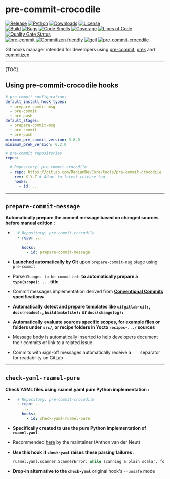 # pre-commit-crocodile

<!-- markdownlint-disable no-inline-html -->

[![Release](https://img.shields.io/pypi/v/pre-commit-crocodile?color=blue)](https://pypi.org/project/pre-commit-crocodile)
[![Python](https://img.shields.io/pypi/pyversions/pre-commit-crocodile?color=blue)](https://pypi.org/project/pre-commit-crocodile)
[![Downloads](https://img.shields.io/pypi/dm/pre-commit-crocodile?color=blue)](https://pypi.org/project/pre-commit-crocodile)
[![License](https://img.shields.io/gitlab/license/RadianDevCore/tools/pre-commit-crocodile?color=blue)](https://gitlab.com/RadianDevCore/tools/pre-commit-crocodile/-/blob/main/LICENSE)
<br />
[![Build](https://gitlab.com/RadianDevCore/tools/pre-commit-crocodile/badges/main/pipeline.svg)](https://gitlab.com/RadianDevCore/tools/pre-commit-crocodile/-/commits/main/)
[![Bugs](https://sonarcloud.io/api/project_badges/measure?project=RadianDevCore_pre-commit-crocodile&metric=bugs)](https://sonarcloud.io/dashboard?id=RadianDevCore_pre-commit-crocodile)
[![Code Smells](https://sonarcloud.io/api/project_badges/measure?project=RadianDevCore_pre-commit-crocodile&metric=code_smells)](https://sonarcloud.io/dashboard?id=RadianDevCore_pre-commit-crocodile)
[![Coverage](https://sonarcloud.io/api/project_badges/measure?project=RadianDevCore_pre-commit-crocodile&metric=coverage)](https://sonarcloud.io/dashboard?id=RadianDevCore_pre-commit-crocodile)
[![Lines of Code](https://sonarcloud.io/api/project_badges/measure?project=RadianDevCore_pre-commit-crocodile&metric=ncloc)](https://sonarcloud.io/dashboard?id=RadianDevCore_pre-commit-crocodile)
[![Quality Gate Status](https://sonarcloud.io/api/project_badges/measure?project=RadianDevCore_pre-commit-crocodile&metric=alert_status)](https://sonarcloud.io/dashboard?id=RadianDevCore_pre-commit-crocodile)
<br />
[![pre-commit](https://img.shields.io/badge/pre--commit-enabled-brightgreen?logo=pre-commit)](https://github.com/pre-commit/pre-commit)
[![Commitizen friendly](https://img.shields.io/badge/commitizen-friendly-brightgreen.svg)](https://commitizen-tools.github.io/commitizen/)
[![gcil](https://img.shields.io/badge/gcil-enabled-brightgreen?logo=gitlab)](https://radiandevcore.gitlab.io/tools/gcil)
[![pre-commit-crocodile](https://img.shields.io/badge/pre--commit--crocodile-enabled-brightgreen?logo=gitlab)](https://radiandevcore.gitlab.io/tools/pre-commit-crocodile)

Git hooks manager intended for developers using [pre-commit](https://pre-commit.com/), [prek](https://github.com/j178/prek) and [commitizen](https://commitizen-tools.github.io/commitizen/).

---

[TOC]

## Using pre-commit-crocodile hooks

```yaml title="Sources / .pre-commit-config.yaml"
# pre-commit configurations
default_install_hook_types:
  - prepare-commit-msg
  - pre-commit
  - pre-push
default_stages:
  - prepare-commit-msg
  - pre-commit
  - pre-push
minimum_pre_commit_version: 3.8.0
minimum_prek_version: 0.2.0

# pre-commit repositories
repos:

  # Repository: pre-commit-crocodile
  - repo: https://gitlab.com/RadianDevCore/tools/pre-commit-crocodile
    rev: X.Y.Z # Adapt to latest release tag
    hooks:
      - id: ...
```

---

<span class="page-break"></span>

## `prepare-commit-message`

**Automatically prepare the commit message based on changed sources before manual edition :**

- <!-- -->
  ```yaml title="Sources / .pre-commit-config.yaml"
    # Repository: pre-commit-crocodile
    - repo: ...
      ...
      hooks:
        - id: prepare-commit-message
  ```

- **Launched automatically by Git** upon `prepare-commit-msg` stage using `pre-commit`
- Parse `Changes to be committed:` **to automatically prepare a `type(scope): ...` title**
- Commit messages implementation derived from **[Conventional Commits](https://www.conventionalcommits.org/en/v1.0.0/) specifications**
- **Automatically detect and prepare templates like `ci(gitlab-ci):`, `docs(readme):`, `build(makefile):` or `docs(changelog):`**
- **Automatically evaluate sources specific scopes, for example files or folders under `src/`, or recipe folders in Yocto `recipes-.../` sources**
- Message body is automatically inserted to help developers document their commits or link to a related issue
- Commits with sign-off messages automatically receive a `---` separator for readability on GitLab

---

## `check-yaml-ruamel-pure`

**Check YAML files using ruamel.yaml pure Python implementation :**

- <!-- -->
  ```yaml title="Sources / .pre-commit-config.yaml"
    # Repository: pre-commit-crocodile
    - repo: ...
      ...
      hooks:
        - id: check-yaml-ruamel-pure
  ```

- **Specifically created to use the pure Python implementation of `ruamel.yaml`**
- Recommended [here](https://stackoverflow.com/a/62160118) by the maintainer (Anthon van der Neut)
- **Use this hook if `check-yaml` raises these parsing failures :**
  ```python
  ruamel.yaml.scanner.ScannerError: while scanning a plain scalar, found unexpected ':'
  ```
- **Drop-in alternative to the `check-yaml`** original hook's `--unsafe` mode
